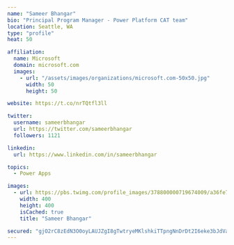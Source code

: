 ```yaml
---
name: "Sameer Bhangar"
bio: "Principal Program Manager - Power Platform CAT team"
location: Seattle, WA
type: "profile"
heat: 50

affiliation:
  name: Microsoft
  domain: microsoft.com
  images:
    - url: "/assets/images/organizations/microsoft.com-50x50.jpg"
      width: 50
      height: 50

website: https://t.co/nrTQtfl3ll

twitter:
  username: sameerbhangar
  url: https://twitter.com/sameerbhangar
  followers: 1121

linkedin:
  url: https://www.linkedin.com/in/sameerbhangar

topics:
  - Power Apps

images:
  - url: https://pbs.twimg.com/profile_images/378800000719674009/a36fe7ddfab1778b76e5793772e43798_400x400.jpeg
    width: 400
    height: 400
    isCached: true
    title: "Sameer Bhangar"

secured: "gjO2rC8zEdN3O0oyLAUJZgI8gTwtryeMKlshkiTTpngNnDrDt2I6eke3bJdVapi8BKMOLHgFCQt+Mtekn35aIGAxUNrYLfK7SnyaTVJrKiqcnhsNHqdPYkmeIH4mEr3/0Pax0/c9m2pAlDjrAr2IkYtHRCrQqZiMFTD+rlH8Scgr3amitIhzqxTOExcToWCF+U4I5i4lSsM64sPGegbcccEXrlJbNaCzXe/lqNnBx7NkaCGlGhbxRf556QQydhAylvcRN5SxAeAXl5ID33b95dA9ENZd2uropxFe2IY1LRZKhNFx576O/20VewxebejrPHlow/Ril2RbbLfC9IR/gy9ESMIKqO634gg5tBCNLmr2kdITJweK+KEyy63gYvtU1afokWpNz8FhCaBOym2YMIZSq2mNdJMXd4yydBOhED0=;QUBW5MP14l8dUc0GsTrpxg=="
---
```



